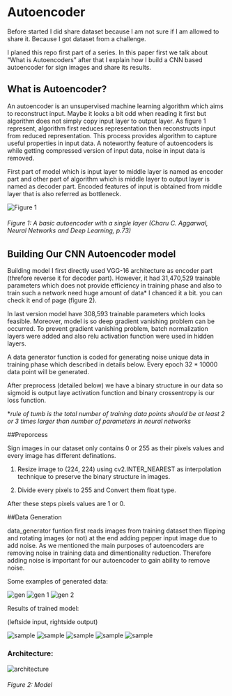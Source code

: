 # Autoencoder
Before started I did share dataset because I am not sure if I am allowed to share it. Because I got dataset from a challenge. 

I planed this repo first part of a series. In this paper first we talk about “What is Autoencoders” after that I explain how I build a CNN based autoencoder for sign images and share its results.

## What is Autoencoder?

  An autoencoder is an unsupervised machine learning algorithm which aims to reconstruct  input. Maybe it looks a bit odd when reading it first but algorithm does not simply copy input layer to output layer. As figure 1 represent, algorithm first reduces representation then reconstructs input from reduced representation. This process provides algorithm to capture useful properties in input data. A noteworthy feature of autoencoders is while getting compressed version of input data, noise in input data is removed.

  First part of model which is input layer to middle layer is named as encoder part and other part of algorithm which is middle layer to output layer is named  as decoder part. Encoded features of input is obtained from middle layer that is also referred as bottleneck.

![Figure 1](https://github.com/muhammetbozkurt/Autoencoder/blob/master/autoencoder_rep.png)
###### *Figure 1: A basic autoencoder with a single layer (Charu C. Aggarwal, Neural Networks and Deep Learning, p.73)*


## Building Our CNN Autoencoder model

Building model I first directly used VGG-16 architecture as encoder part (threfore reverse it for decoder part). However, it had 31,470,529 trainable parameters which does not provide efficiency in training phase and also to train such a network need huge amount of data* I chanced it a bit. you can check it end of page (figure 2). 

In last version model have 308,593  trainable parameters which looks feasible. Moreover, model is so deep gradient vanishing problem can be occurred. To prevent gradient vanishing problem, batch normalization layers were added and also relu activation function were used in hidden layers. 

A data generator function is coded for generating noise unique data in training phase which described in details below. Every epoch 32 * 10000 data point will be generated.

After preprocess (detailed below) we have a binary structure in our data so sigmoid is output  laye activation function and binary crossentropy is our loss function.

**rule of tumb is the total number of training data points should be at least 2 or 3 times larger than number of parameters in neural networks*

##Preporcess

Sign images in our dataset only contains 0 or 255 as their pixels  values and every image has  different definations.

1. Resize image to (224, 224) using cv2.INTER_NEAREST as interpolation technique to preserve the binary structure in images.

2. Divide every pixels to 255 and Convert them float type.

After these steps pixels values are 1 or 0.

##Data Generation

data_generator funtion first reads images from training dataset then flipping and rotating images (or not) at the end adding pepper input image due to add noise. As we mentioned the main purposes of autoencoders are removing noise in training data and dimentionality reduction. Therefore adding noise is important for our autoencoder to gain ability to remove noise. 

Some examples of generated data:

![gen](https://github.com/muhammetbozkurt/Autoencoder/blob/master/gen1.png)
![gen 1](https://github.com/muhammetbozkurt/Autoencoder/blob/master/gen2.png)
![gen 2](https://github.com/muhammetbozkurt/Autoencoder/blob/master/gen3.png)

Results of trained model:

(leftside input, rightside output)


![sample](https://github.com/muhammetbozkurt/Autoencoder/blob/master/sample1.png)
![sample](https://github.com/muhammetbozkurt/Autoencoder/blob/master/sample2.png)
![sample](https://github.com/muhammetbozkurt/Autoencoder/blob/master/sample3.png)
![sample](https://github.com/muhammetbozkurt/Autoencoder/blob/master/sample4.png)
![sample](https://github.com/muhammetbozkurt/Autoencoder/blob/master/sample.png)
 
 
 
 ### Architecture:
 
 ![architecture](https://github.com/muhammetbozkurt/Autoencoder/blob/master/model_plot.png)
 ###### *Figure 2:  Model*
